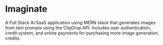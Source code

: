 # Imaginate
A Full Stack AI SaaS application using MERN stack that generates images from text prompts using the ClipDrop API. Includes user authentication, credit system, and online payments for purchasing more image generation credits.
